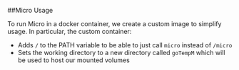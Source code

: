 ##Micro Usage

To run Micro in a docker container, we create a custom image to simplify usage. In particular, the custom container:

- Adds ```/``` to the PATH variable to be able to just call `micro` instead of `/micro`
- Sets the working directory to a new directory called `goTempM` which will be used to host our mounted volumes
